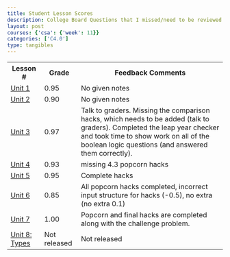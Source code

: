 ```yaml
---
title: Student Lesson Scores
description: College Board Questions that I missed/need to be reviewed on
layout: post
courses: {'csa': {'week': 11}}
categories: ['C4.0']
type: tangibles
---
```


<table>
  <tr>
    <th>Lesson #</th>
    <th>Grade</th>
    <th>Feedback Comments</th>
  </tr>
  <tr>
    <td><a href="https://docs.google.com/spreadsheets/u/3/d/1sfd2V18fgzKQJREfusTLqHkfqY54qJfiTN_cHmvfj-k/edit#gid=781778514">Unit 1</a></td>
    <td>0.95</td>
    <td>No given notes</td>
  </tr>
    <tr>
    <td><a href="https://docs.google.com/spreadsheets/d/1q-zyhdHc9oFvWG7RMvuQVVKMQ8BjdNOyaAEbmjY4xEs/edit#gid=1846745372">Unit 2</a></td>
    <td>0.90</td>
    <td>No given notes</td>
  </tr>
    <tr>
    <td><a href="https://docs.google.com/spreadsheets/d/1ejztYePVeo5rbdodZC4XxRm7kU_KxPkf5f1mXDC3urU/edit#gid=0">Unit 3</a></td>
    <td>0.97</td>
    <td>Talk to graders. Missing the comparison hacks, which needs to be added (talk to graders). Completed the leap year checker and took time to show work on all of the boolean logic questions (and answered them correctly).</td>
  </tr>
  <tr>
    <td><a href="https://docs.google.com/spreadsheets/d/1reH2rO8kZSXO-6_C0YnWGrSvvaeDE18OmsW1VkLYVeI/edit#gid=0">Unit 4</a></td>
    <td>0.93</td>
    <td>missing 4.3 popcorn hacks</td>
  </tr>  
  <tr>
    <td><a href="https://docs.google.com/spreadsheets/d/1reH2rO8kZSXO-6_C0YnWGrSvvaeDE18OmsW1VkLYVeI/edit#gid=248984290">Unit 5</a></td>
    <td>0.95</td>
    <td>Complete hacks</td>
  </tr>  
  <tr>
    <td><a href="https://docs.google.com/spreadsheets/d/1H9VJdNl9QOGxOX8AAF4kRHXfDjRAdte72nwuZsqxc94/edit#gid=0">Unit 6</a></td>
    <td>0.85</td>
    <td>All popcorn hacks completed, incorrect input structure for hacks (-0.5), no extra (no extra 0.1)</td>
  </tr>  
  <tr>
    <td><a href="https://docs.google.com/spreadsheets/d/1B2sqAs43q9iDG7CjvdDJevrh3pTYf5q39KfP5AibjeM/edit#gid=0">Unit 7</a></td>
    <td>1.00</td>
    <td>Popcorn and final hacks are completed along with the challenge problem.</td>
  <tr>
    <td><a href="">Unit 8: Types</a></td>
    <td>Not released</td>
    <td>Not released</td>
  </tr>
</table>
